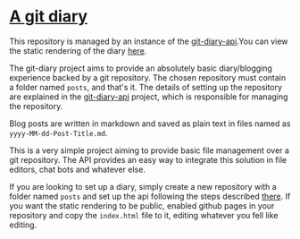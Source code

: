 # [A git diary](https://pboueke.github.io/git-diary/index.html) 

 This repository is managed by an instance of the [git-diary-api](https://github.com/pboueke/git-diary-api).You can view the static rendering of the diary [here](https://pboueke.github.io/git-diary/index.html).

The git-diary project aims to provide an absolutely basic diary/blogging experience backed by a git repository. The chosen repository must contain a folder named `posts`, and that's it. The details of setting up the repository are explained in the [git-diary-api](https://github.com/pboueke/git-diary-api) project, which is responsible for managing the repository.

Blog posts are written in markdown and saved as plain text in files named as `yyyy-MM-dd-Post-Title.md`. 

This is a very simple project aiming to provide basic file management over a git repository. The API provides an easy way to integrate this solution in file editors, chat bots and whatever else. 

If you are looking to set up a diary, simply create a new repository with a folder named `posts` and set up the api following the steps described [there](https://github.com/pboueke/git-diary-api). If you want the static rendering to be public, enabled github pages in your repository and copy the `index.html` file to it, editing whatever you fell like editing. 
